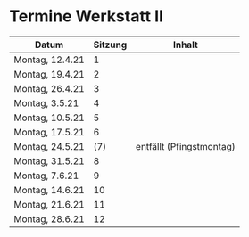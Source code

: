 # Termine Werkstatt II

| Datum | Sitzung | Inhalt |
| ----- | ------- | ------ |
| Montag, 12.4.21 | 1 |
| Montag, 19.4.21 | 2 |
| Montag, 26.4.21 | 3 |
| Montag, 3.5.21 | 4 |
| Montag, 10.5.21 | 5 |
| Montag, 17.5.21 | 6 |
| Montag, 24.5.21 | (7) | entfällt (Pfingstmontag) |
| Montag, 31.5.21 | 8 |
| Montag, 7.6.21 | 9 |
| Montag, 14.6.21 | 10 |
| Montag, 21.6.21 | 11 |
| Montag, 28.6.21 | 12 |
